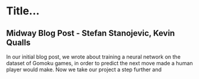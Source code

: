 # Title... 
## Midway Blog Post - Stefan Stanojevic, Kevin Qualls

In our initial blog post, we wrote about training a neural network on the dataset of Gomoku games, in order to predict the next move made a human player would make. Now we take our project a step further and 
